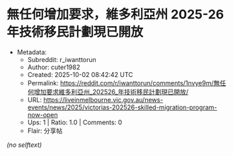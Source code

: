 # 無任何增加要求，維多利亞州 2025-26 年技術移民計劃現已開放

- Metadata:
  - Subreddit: r_iwanttorun
  - Author: cuter1982
  - Created: 2025-10-02 08:42:42 UTC
  - Permalink: https://reddit.com/r/iwanttorun/comments/1nvye9m/無任何增加要求維多利亞州_202526_年技術移民計劃現已開放/
  - URL: https://liveinmelbourne.vic.gov.au/news-events/news/2025/victorias-202526-skilled-migration-program-now-open
  - Ups: 1 | Ratio: 1.0 | Comments: 0
  - Flair: 分享帖

_(no selftext)_
